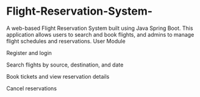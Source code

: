 # Flight-Reservation-System-
A web-based Flight Reservation System built using Java Spring Boot. This application allows users to search and book flights, and admins to manage flight schedules and reservations. User Module

Register and login

Search flights by source, destination, and date

Book tickets and view reservation details

Cancel reservations
